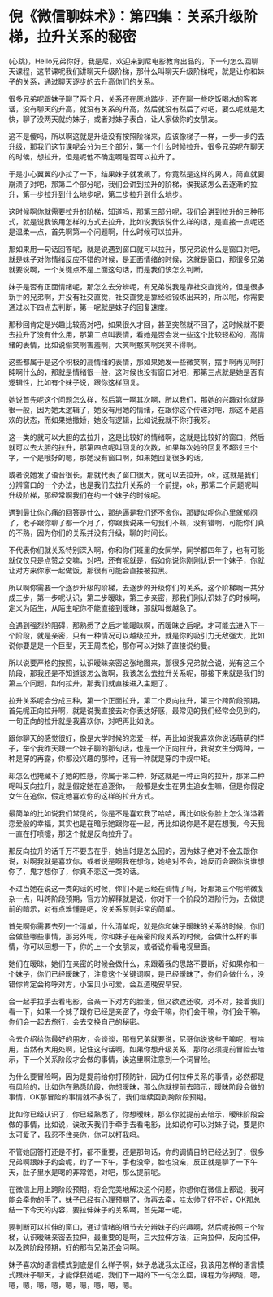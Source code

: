 # 倪《微信聊妹术》：第四集：关系升级阶梯，拉升关系的秘密

(心跳)，Hello兄弟你好，我是尼，欢迎来到尼电影教育出品的，下一句怎么回聊天课程，这节课呢我们讲聊天升级阶梯，那什么叫聊天升级阶梯呢，就是让你和妹子的关系，通过聊天逐步的去升高你们的关系。

很多兄弟呢跟妹子聊了两个月，关系还在原地踏步，还在聊一些吃饭喝水的客套话，没有聊天的升高，就没有关系的升高，然后就没有然后了对吧，要么呢就是太快，聊了没两天就约妹子，或者对妹子表白，让人家做你的女朋友。

这不是傻吗，所以啊这就是升级没有按照阶梯来，应该像梯子一样，一步一步的去升级，那我们这节课呢会分为三个部分，第一个什么时候拉升，很多兄弟呢在聊天的时候，想拉升，但是呢他不确定啊是否可以拉升了。

于是小心翼翼的小拉了一下，结果妹子就发飙了，你竟然是这样的男人，简直就要崩溃了对吧，那第二个部分呢，我们会讲到拉升的阶梯，诶我该怎么去逐渐的拉升，第一步拉升到什么地步呢，第二步拉升到什么地步。

这时候啊你就需要拉升的阶梯，知道吗，那第三部分呢，我们会讲到拉升的三种形式，就是说我该用怎样的方式去拉升，比如说我该说什么样的话，是直接一点呢还是温柔一点，首先啊第一个问题啊，什么时候可以拉升。

那如果用一句话回答呢，就是说遇到窗口就可以拉升，那兄弟说什么是窗口对吧，就是妹子对你情绪反应不错的时候，是正面情绪的时候，这就是窗口，那很多兄弟就要说啊，一个关键点不是上面这句话，而是我们该怎么判断。

妹子是否有正面情绪呢，那怎么去分辨呢，有兄弟说我是靠社交直觉的，但是很多新手的兄弟啊，并没有社交直觉，社交直觉是靠经验锻炼出来的，所以呢，你需要通过以下四点去判断，第一呢就是妹子的回复速度。

那秒回肯定是兴趣比较高对吧，如果很久才回，甚至突然就不回了，这时候就不要去拉升了没有什么用，那第二点叫表情，看她是否会发一些这个比较轻松的，高情绪的表情，比如说偷笑啊害羞啊，大笑啊憨笑啊哭笑不得啊。

这些都属于是这个积极的高情绪的表情，那如果她发一些微笑啊，摆手啊再见啊打盹啊什么的，那就是情绪很一般，这时候也没有窗口对吧，那第三点就是她是否有逻辑性，比如有个妹子说，跟你这样回复。

她说首先呢这个问题怎么样，然后第一啊其次啊，所以我们，那她的兴趣对你就是很一般，因为她太逻辑了，她没有用她的情绪，在跟你这个传递对吧，那这不是喜欢的状态，而如果她撒娇，她没有逻辑，比如说我就不你打我呀。

这一类的就可以大胆的去拉升，这是比较好的情绪啊，这就是比较好的窗口，然后就可以去大胆的拉升，那第四点呢叫回复的次数，如果每次她的回复不超过三个字，一个是哦好的嗯，那她没有窗口啊，如果她回复很多的话。

或者说她发了语音很长，那就代表了窗口很大，就可以去拉升，ok，这就是我们分辨窗口的一个办法，也是我们去拉升关系的一个前提，ok，那第二个问题呢叫升级阶梯，那经常啊我们在约一个妹子的时候呢。

遇到最让你心痛的回答是什么，那绝逼是我们还不舍你，那疑似呢你心里就郁闷了，老子跟你聊了都一个月了，你跟我说来一句我们不熟，没有错啊，可能你们真的不熟，因为你们的关系并没有升级，聊的时间长。

不代表你们就关系特别深入啊，你和你们班里的女同学，同学都四年了，也有可能就仅仅只是点赞之交嘛，对吧，还有呢就是，假如你说你刚刚认识一个妹子，你就让对方来你家一起做饭，那很有可能会直接被拉黑。

所以啊你需要一个逐步升级的阶梯，去逐步的升级你们的关系，这个阶梯啊一共分成三步，第一步呢认识，第二步暧昧，第三步亲密，那我们刚认识妹子的时候啊，定义为陌生，从陌生呢你不能直接到暧昧，那就叫做越急了。

会遇到强烈的阻碍，那熟悉了之后才能暧昧啊，而暧昧之后呢，才可能去进入下一个阶段，就是亲密，只有一种情况可以越级拉升，就是你的吸引力无敌强大，比如说你要是是一个巨型，天王周杰伦，那你可以对妹子直接说约曼。

所以说要严格的按照，认识暧昧亲密这张地图来，那很多兄弟就会说，光有这三个阶段，那我还是不知道该怎么做啊，我该怎么去拉升关系呢，那接下来就是我们的第三个问题，如何拉升，那我们就直接进入主题了。

拉升关系呢会分成三种，第一个正面拉升，第二个反向拉升，第三个跨阶段预期，首先呢正向拉升啊，就是说我直接去对你表达好感，最常见的我们经常会见到的，一句正向的拉升就是我喜欢你，对吧再比如说。

跟你聊天的感觉很好，像是大学时候的恋爱一样，再比如说我喜欢你说话萌萌的样子，举个我昨天跟一个妹子聊的那句话，也是一个正向拉升，我说女生分两种，一种是穿的再露，你都没兴趣的那种，还有一种就是穿的中规中矩。

却怎么也掩藏不了她的性感，你属于第二种，好这就是一种正向的拉升，那第二种呢叫反向拉升，就是假定她在追逐你，一般都是女生在男生追女生嘛，但是你假定女生在追你，假定她喜欢你的这样的拉升方式。

最简单的比如说我们常见的，你是不是喜欢我了哈哈，再比如说你脸上怎么洋溢着恋爱般的幸福，其实也是在暗示她跟你在一起，再比如说你是不是在想我，今天我一直在打喷嚏，那这个就是反向拉升了。

那反向拉升的话千万不要去在乎，她当时是怎么回的，因为妹子绝对不会去跟你说，对啊我就是喜欢你，或者说是啊我在想你，她绝对不会，她反而会跟你说谁想你了，鬼才想你了，你真不恋这一类的话。

不过当她在说这一类的话的时候，你们不是已经在调情了吗，好那第三个呢稍微复杂一点，叫跨阶段预期，官方的解释就是说，你对下一个阶段的进阶行为，去做提前的暗示，对有点难懂是吧，没关系原则非常的简单。

首先啊你需要去列一个清单，什么清单呢，就是你和妹子暧昧的关系的时候，你们会做些哪些事情，那另外呢，你和妹子在亲密阶段关系的时候，会做什么样的事情，你可以回想一下，你的上一个女朋友，或者说你看电视里面。

她们在暧昧，她们在亲密的时候会做什么，来跟着我的思路不要断，好如果你和一个妹子，你们已经暧昧了，注意这个关键词啊，是已经暧昧了，你们会做什么，没错你肯定会称呼对方，小宝贝小可爱，会互道晚安早安。

会一起手拉手去看电影，会亲一下对方的脸蛋，但又欲遮还收，对不对，接着我们看一下，如果一个妹子跟你已经是亲密了，你会干嘛，你们会干嘛，你们会干嘛，你们会一起去旅行，会去交换自己的秘密。

会去介绍给你最好的朋友，会谈谈，那有兄弟就要说，尼哥你说这些干嘛呢，有啥用，当然有大用处啊，记住这句话啊，如果你想升级关系，那你必须提前冒险去暗示，下一个关系阶段才会做的事情，诶这里啊注意到一个词冒险。

为什么要冒险啊，因为是提前给你打预防针，因为任何拉伸关系的事情，必然都是有风险的，比如你在熟悉阶段，你想暧昧，那么你就提前去暗示，暧昧阶段会做的事情，OK那冒险的事情就不多说了，我们继续回到跨阶段预期。

比如你已经认识了，你已经熟悉了，你想暧昧，那么你就提前去暗示，暧昧阶段会做的事情，比如说，诶改天我们手牵手去看电影，比如说你可以对妹子说，要是你太可爱了，我忍不住亲你，你可以打我吗。

不管她回答打还是不打，都不重要，还是那句话，你的调情目的已经达到了，很多兄弟啊跟妹子约会呢，约了一下午，手也没牵，脸也没亲，反正就是聊了一下午天，肚子里水是喝的非常饱，对吧，那么提前呢。

在微信上用上跨阶段预期，将会完美地解决这个问题，你想你在微信上都说，我可能会牵你的手了，妹子已经有心理预期了，你再去牵，哇太帅了好不好，OK那总结一下今天的内容，要拉伸妹子的关系啊，首先第一呢。

要判断可以拉伸的窗口，通过情绪的细节去分辨妹子的兴趣啊，然后呢按照三个阶梯，认识暧昧亲密去拉伸，最重要的是啊，三大拉伸方法，正向拉伸，反向拉伸，以及跨阶段预期，好的那有兄弟还会问啊。

妹子喜欢的语言模式到底是什么样子啊，妹子总说我太正经，我该用怎样的语言模式跟妹子聊天，才能俘获她呢，我们下一期的下一句怎么回，课程为你揭晓，嗯，嗯，嗯，嗯，嗯，嗯，嗯，嗯，嗯，嗯。

